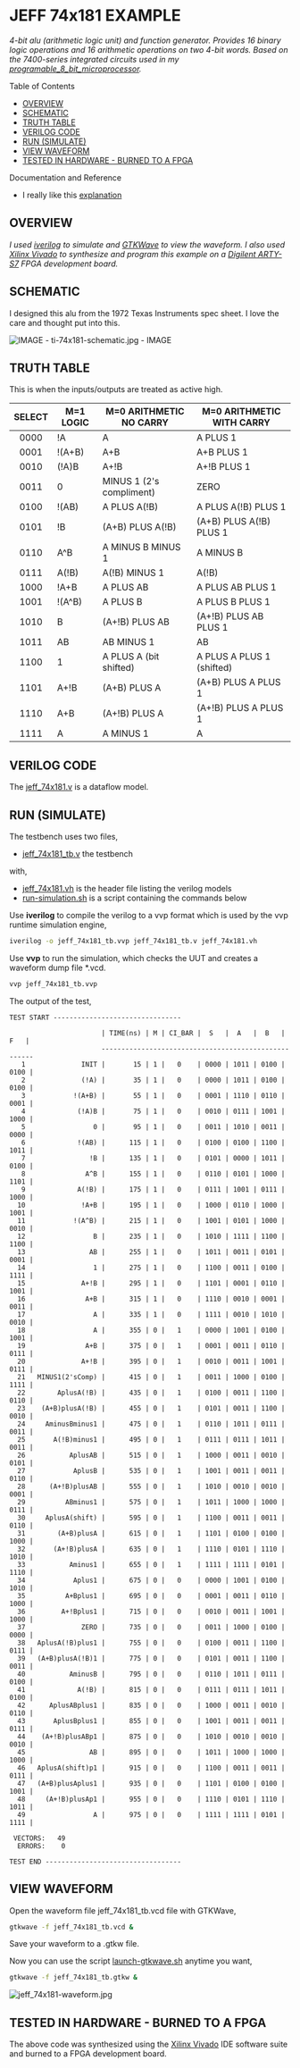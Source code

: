 # JEFF 74x181 EXAMPLE

_4-bit alu (arithmetic logic unit) and function generator.
Provides 16 binary logic operations and 16 arithmetic operations
on two 4-bit words.
Based on the 7400-series integrated circuits used in my
[programable_8_bit_microprocessor](https://github.com/JeffDeCola/my-verilog-examples/tree/master/systems/microprocessors/programable_8_bit_microprocessor)._

Table of Contents

* [OVERVIEW](https://github.com/JeffDeCola/my-verilog-examples/tree/master/combinational-logic/alus/jeff_74x181#overview)
* [SCHEMATIC](https://github.com/JeffDeCola/my-verilog-examples/tree/master/combinational-logic/alus/jeff_74x181#schematic)
* [TRUTH TABLE](https://github.com/JeffDeCola/my-verilog-examples/tree/master/combinational-logic/alus/jeff_74x181#truth-table)
* [VERILOG CODE](https://github.com/JeffDeCola/my-verilog-examples/tree/master/combinational-logic/alus/jeff_74x181#verilog-code)
* [RUN (SIMULATE)](https://github.com/JeffDeCola/my-verilog-examples/tree/master/combinational-logic/alus/jeff_74x181#run-simulate)
* [VIEW WAVEFORM](https://github.com/JeffDeCola/my-verilog-examples/tree/master/combinational-logic/alus/jeff_74x181#view-waveform)
* [TESTED IN HARDWARE - BURNED TO A FPGA](https://github.com/JeffDeCola/my-verilog-examples/tree/master/combinational-logic/alus/jeff_74x181#tested-in-hardware---burned-to-a-fpga)

Documentation and Reference

* I really like this
  [explanation](http://www.righto.com/2017/03/inside-vintage-74181-alu-chip-how-it.html)

## OVERVIEW

_I used
[iverilog](https://github.com/JeffDeCola/my-cheat-sheets/tree/master/hardware/tools/simulation/iverilog-cheat-sheet)
to simulate and
[GTKWave](https://github.com/JeffDeCola/my-cheat-sheets/tree/master/hardware/tools/simulation/gtkwave-cheat-sheet)
to view the waveform. I also used
[Xilinx Vivado](https://github.com/JeffDeCola/my-cheat-sheets/tree/master/hardware/tools/synthesis/xilinx-vivado-cheat-sheet)
to synthesize and program this example on a
[Digilent ARTY-S7](https://github.com/JeffDeCola/my-cheat-sheets/tree/master/hardware/development/fpga-development-boards/digilent-arty-s7-cheat-sheet)
FPGA development board._

## SCHEMATIC

I designed this alu from the 1972 Texas Instruments spec sheet.
I love the care and thought put into this.

![IMAGE - ti-74x181-schematic.jpg - IMAGE](../../../docs/pics/combinational-logic/ti-74x181-schematic.svg)

## TRUTH TABLE

This is when the inputs/outputs are treated as active high.

| SELECT | M=1 LOGIC    | M=0 ARITHMETIC NO CARRY | M=0 ARITHMETIC WITH CARRY |
|:------:|--------------|-------------------------|---------------------------|
|  0000  | !A           | A                       | A PLUS 1                  |
|  0001  | !(A+B)       | A+B                     | A+B PLUS 1                |
|  0010  | (!A)B        | A+!B                    | A+!B PLUS 1               |
|  0011  | 0            | MINUS 1 (2's compliment)| ZERO                      |
|  0100  | !(AB)        | A PLUS A(!B)            | A PLUS A(!B) PLUS 1       |
|  0101  | !B           | (A+B) PLUS A(!B)        | (A+B) PLUS A(!B) PLUS 1   |
|  0110  | A^B          | A MINUS B MINUS 1       | A MINUS B                 |
|  0111  | A(!B)        | A(!B) MINUS 1           | A(!B)                     |
|  1000  | !A+B         | A PLUS AB               | A PLUS AB PLUS 1          |
|  1001  | !(A^B)       | A PLUS B                | A PLUS B PLUS 1           |
|  1010  | B            | (A+!B) PLUS AB          | (A+!B) PLUS AB PLUS 1     |
|  1011  | AB           | AB MINUS 1              | AB                        |
|  1100  | 1            | A PLUS A (bit shifted)  | A PLUS A PLUS 1 (shifted) |
|  1101  | A+!B         | (A+B) PLUS A            | (A+B) PLUS A PLUS 1       |
|  1110  | A+B          | (A+!B) PLUS A           | (A+!B) PLUS A PLUS 1      |
|  1111  | A            | A MINUS 1               | A                         |

## VERILOG CODE

The
[jeff_74x181.v](https://github.com/JeffDeCola/my-verilog-examples/blob/master/combinational-logic/alus/jeff_74x181/jeff_74x181.v)
is a dataflow model.

## RUN (SIMULATE)

The testbench uses two files,

* [jeff_74x181_tb.v](https://github.com/JeffDeCola/my-verilog-examples/blob/master/combinational-logic/alus/jeff_74x181/jeff_74x181_tb.v)
  the testbench

with,

* [jeff_74x181.vh](https://github.com/JeffDeCola/my-verilog-examples/blob/master/combinational-logic/alus/jeff_74x181/jeff_74x181.vh)
  is the header file listing the verilog models
* [run-simulation.sh](https://github.com/JeffDeCola/my-verilog-examples/blob/master/combinational-logic/alus/jeff_74x181/run-simulation.sh)
  is a script containing the commands below

Use **iverilog** to compile the verilog to a vvp format
which is used by the vvp runtime simulation engine,

```bash
iverilog -o jeff_74x181_tb.vvp jeff_74x181_tb.v jeff_74x181.vh
```

Use **vvp** to run the simulation, which checks the UUT
and creates a waveform dump file *.vcd.

```bash
vvp jeff_74x181_tb.vvp
```

The output of the test,

```text
TEST START --------------------------------

                       | TIME(ns) | M | CI_BAR |  S   |  A   |  B   |  F   |
                       -----------------------------------------------------
   1              INIT |       15 | 1 |   0    | 0000 | 1011 | 0100 | 0100 |
   2              (!A) |       35 | 1 |   0    | 0000 | 1011 | 0100 | 0100 |
   3            !(A+B) |       55 | 1 |   0    | 0001 | 1110 | 0110 | 0001 |
   4             (!A)B |       75 | 1 |   0    | 0010 | 0111 | 1001 | 1000 |
   5                 0 |       95 | 1 |   0    | 0011 | 1010 | 0011 | 0000 |
   6             !(AB) |      115 | 1 |   0    | 0100 | 0100 | 1100 | 1011 |
   7                !B |      135 | 1 |   0    | 0101 | 0000 | 1011 | 0100 |
   8               A^B |      155 | 1 |   0    | 0110 | 0101 | 1000 | 1101 |
   9             A(!B) |      175 | 1 |   0    | 0111 | 1001 | 0111 | 1000 |
  10              !A+B |      195 | 1 |   0    | 1000 | 0110 | 1000 | 1001 |
  11            !(A^B) |      215 | 1 |   0    | 1001 | 0101 | 1000 | 0010 |
  12                 B |      235 | 1 |   0    | 1010 | 1111 | 1100 | 1100 |
  13                AB |      255 | 1 |   0    | 1011 | 0011 | 0101 | 0001 |
  14                 1 |      275 | 1 |   0    | 1100 | 0011 | 0100 | 1111 |
  15              A+!B |      295 | 1 |   0    | 1101 | 0001 | 0110 | 1001 |
  16               A+B |      315 | 1 |   0    | 1110 | 0010 | 0001 | 0011 |
  17                 A |      335 | 1 |   0    | 1111 | 0010 | 1010 | 0010 |
  18                 A |      355 | 0 |   1    | 0000 | 1001 | 0100 | 1001 |
  19               A+B |      375 | 0 |   1    | 0001 | 0011 | 0110 | 0111 |
  20              A+!B |      395 | 0 |   1    | 0010 | 0011 | 1001 | 0111 |
  21   MINUS1(2'sComp) |      415 | 0 |   1    | 0011 | 1000 | 0100 | 1111 |
  22        AplusA(!B) |      435 | 0 |   1    | 0100 | 0011 | 1100 | 0110 |
  23    (A+B)plusA(!B) |      455 | 0 |   1    | 0101 | 0011 | 1100 | 0010 |
  24     AminusBminus1 |      475 | 0 |   1    | 0110 | 1011 | 0111 | 0011 |
  25       A(!B)minus1 |      495 | 0 |   1    | 0111 | 0111 | 1011 | 0011 |
  26           AplusAB |      515 | 0 |   1    | 1000 | 0011 | 0010 | 0101 |
  27            AplusB |      535 | 0 |   1    | 1001 | 0011 | 0011 | 0110 |
  28      (A+!B)plusAB |      555 | 0 |   1    | 1010 | 0010 | 0010 | 0001 |
  29          ABminus1 |      575 | 0 |   1    | 1011 | 1000 | 1000 | 0111 |
  30     AplusA(shift) |      595 | 0 |   1    | 1100 | 0011 | 0011 | 0110 |
  31        (A+B)plusA |      615 | 0 |   1    | 1101 | 0100 | 0100 | 1000 |
  32       (A+!B)plusA |      635 | 0 |   1    | 1110 | 0101 | 1110 | 1010 |
  33           Aminus1 |      655 | 0 |   1    | 1111 | 1111 | 0101 | 1110 |
  34            Aplus1 |      675 | 0 |   0    | 0000 | 1001 | 0100 | 1010 |
  35          A+Bplus1 |      695 | 0 |   0    | 0001 | 0011 | 0110 | 1000 |
  36         A+!Bplus1 |      715 | 0 |   0    | 0010 | 0011 | 1001 | 1000 |
  37              ZERO |      735 | 0 |   0    | 0011 | 1000 | 0100 | 0000 |
  38   AplusA(!B)plus1 |      755 | 0 |   0    | 0100 | 0011 | 1100 | 0111 |
  39   (A+B)plusA(!B)1 |      775 | 0 |   0    | 0101 | 0011 | 1100 | 0011 |
  40           AminusB |      795 | 0 |   0    | 0110 | 1011 | 0111 | 0100 |
  41             A(!B) |      815 | 0 |   0    | 0111 | 0111 | 1011 | 0100 |
  42      AplusABplus1 |      835 | 0 |   0    | 1000 | 0011 | 0010 | 0110 |
  43       AplusBplus1 |      855 | 0 |   0    | 1001 | 0011 | 0011 | 0111 |
  44    (A+!B)plusABp1 |      875 | 0 |   0    | 1010 | 0010 | 0010 | 0010 |
  45                AB |      895 | 0 |   0    | 1011 | 1000 | 1000 | 1000 |
  46   AplusA(shift)p1 |      915 | 0 |   0    | 1100 | 0011 | 0011 | 0111 |
  47   (A+B)plusAplus1 |      935 | 0 |   0    | 1101 | 0100 | 0100 | 1001 |
  48     (A+!B)plusAp1 |      955 | 0 |   0    | 1110 | 0101 | 1110 | 1011 |
  49                 A |      975 | 0 |   0    | 1111 | 1111 | 0101 | 1111 |

 VECTORS:   49
  ERRORS:    0

TEST END ----------------------------------
```

## VIEW WAVEFORM

Open the waveform file jeff_74x181_tb.vcd file with GTKWave,

```bash
gtkwave -f jeff_74x181_tb.vcd &
```

Save your waveform to a .gtkw file.

Now you can use the script
[launch-gtkwave.sh](https://github.com/JeffDeCola/my-verilog-examples/blob/master/launch-GTKWave-script/launch-gtkwave.sh)
anytime you want,

```bash
gtkwave -f jeff_74x181_tb.gtkw &
```

![jeff_74x181-waveform.jpg](../../../docs/pics/combinational-logic/jeff_74x181-waveform.jpg)

## TESTED IN HARDWARE - BURNED TO A FPGA

The above code was synthesized using the
[Xilinx Vivado](https://github.com/JeffDeCola/my-cheat-sheets/tree/master/hardware/tools/synthesis/xilinx-vivado-cheat-sheet)
IDE software suite and burned to a FPGA development board.
